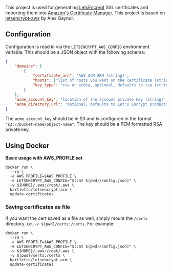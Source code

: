  This project is used for generating [LetsEncrypt](https://letsencrypt.org/) SSL certificates and importing them into [Amazon's Certificate Manager](https://aws.amazon.com/certificate-manager/). This project is based on [letsencrypt-aws](https://github.com/alex/letsencrypt-aws) by Alex Gaynor.  

## Configuration
Configuration is read in via the `LETSENCRYPT_AWS_CONFIG`
environment variable. This should be a JSON object with the following schema:

```json
{
    "domains": [
        {
            "certificate_arn": "AWS ACM ARN (string)",
            "hosts": ["list of hosts you want on the certificate (strings)"],
            "key_type": "rsa or ecdsa, optional, defaults to rsa (string)"
        }
    ],
    "acme_account_key": "location of the account private key (string)",
    "acme_directory_url": "optional, defaults to Let's Encrypt production (string)"
}
```

The `acme_account_key` should be in S3 and is configured in the format `"s3://bucket-name/object-name"`. The key should be a PEM formatted RSA private key.

## Using Docker

**Basic usage with AWS_PROFILE set**

```
docker run \
  --rm \
  -e AWS_PROFILE=$AWS_PROFILE \
  -e LETSENCRYPT_AWS_CONFIG="$(cat $(pwd)/config.json)" \
  -v ${HOME}/.aws:/root/.aws \
  bartlettc/letsencrypt-acm \
  update-certificates
```

### Saving certificates as file

If you want the cert saved as a file as well, simply mount the `/certs` directory. i.e. `-v $(pwd)/certs:/certs`.  For example:

```
docker run \
  --rm \
  -e AWS_PROFILE=$AWS_PROFILE \
  -e LETSENCRYPT_AWS_CONFIG="$(cat $(pwd)/config.json)" \
  -v ${HOME}/.aws:/root/.aws \
  -v $(pwd)/certs:/certs \
  bartlettc/letsencrypt-acm \
  update-certificates
```
